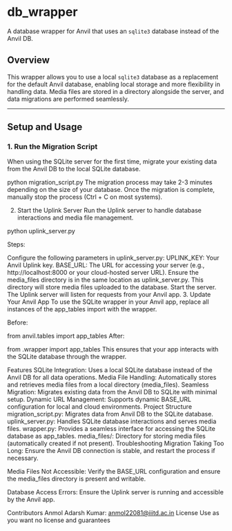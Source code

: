 # **db_wrapper**
A database wrapper for Anvil that uses an `sqlite3` database instead of the Anvil DB.

## **Overview**
This wrapper allows you to use a local `sqlite3` database as a replacement for the default Anvil database, enabling local storage and more flexibility in handling data. Media files are stored in a directory alongside the server, and data migrations are performed seamlessly.

---

## **Setup and Usage**

### **1. Run the Migration Script**
When using the SQLite server for the first time, migrate your existing data from the Anvil DB to the local SQLite database.

python migration_script.py
The migration process may take 2-3 minutes depending on the size of your database.
Once the migration is complete, manually stop the process (Ctrl + C on most systems).

2. Start the Uplink Server
Run the Uplink server to handle database interactions and media file management.

python uplink_server.py

Steps:

Configure the following parameters in uplink_server.py:
UPLINK_KEY: Your Anvil Uplink key.
BASE_URL: The URL for accessing your server (e.g., http://localhost:8000 or your cloud-hosted server URL).
Ensure the media_files directory is in the same location as uplink_server.py. This directory will store media files uploaded to the database.
Start the server. The Uplink server will listen for requests from your Anvil app.
3. Update Your Anvil App
To use the SQLite wrapper in your Anvil app, replace all instances of the app_tables import with the wrapper.

Before:

from anvil.tables import app_tables
After:

from .wrapper import app_tables
This ensures that your app interacts with the SQLite database through the wrapper.

Features
SQLite Integration: Uses a local SQLite database instead of the Anvil DB for all data operations.
Media File Handling: Automatically stores and retrieves media files from a local directory (media_files).
Seamless Migration: Migrates existing data from the Anvil DB to SQLite with minimal setup.
Dynamic URL Management: Supports dynamic BASE_URL configuration for local and cloud environments.
Project Structure
migration_script.py: Migrates data from Anvil DB to the SQLite database.
uplink_server.py: Handles SQLite database interactions and serves media files.
wrapper.py: Provides a seamless interface for accessing the SQLite database as app_tables.
media_files/: Directory for storing media files (automatically created if not present).
Troubleshooting
Migration Taking Too Long: Ensure the Anvil DB connection is stable, and restart the process if necessary.

Media Files Not Accessible: Verify the BASE_URL configuration and ensure the media_files directory is present and writable.

Database Access Errors: Ensure the Uplink server is running and accessible by the Anvil app.

Contributors
Anmol Adarsh Kumar: anmol22081@iiitd.ac.in
License
Use as you want no license and guarantees
